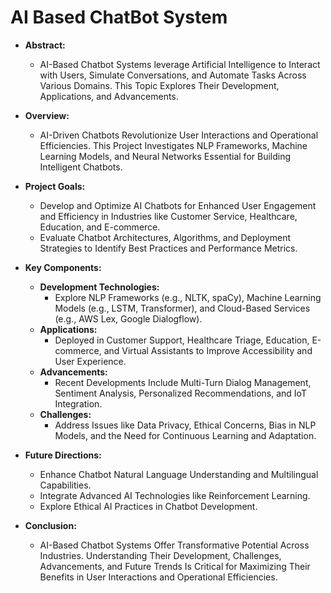 # AI Based ChatBot System

- **Abstract:**
  - AI-Based Chatbot Systems leverage Artificial Intelligence to Interact with Users, Simulate Conversations, and Automate Tasks Across Various Domains. This Topic Explores Their Development, Applications, and Advancements.

- **Overview:**
  - AI-Driven Chatbots Revolutionize User Interactions and Operational Efficiencies. This Project Investigates NLP Frameworks, Machine Learning Models, and Neural Networks Essential for Building Intelligent Chatbots.

- **Project Goals:**
  - Develop and Optimize AI Chatbots for Enhanced User Engagement and Efficiency in Industries like Customer Service, Healthcare, Education, and E-commerce.
  - Evaluate Chatbot Architectures, Algorithms, and Deployment Strategies to Identify Best Practices and Performance Metrics.

- **Key Components:**
  - **Development Technologies:**
    - Explore NLP Frameworks (e.g., NLTK, spaCy), Machine Learning Models (e.g., LSTM, Transformer), and Cloud-Based Services (e.g., AWS Lex, Google Dialogflow).
  - **Applications:**
    - Deployed in Customer Support, Healthcare Triage, Education, E-commerce, and Virtual Assistants to Improve Accessibility and User Experience.
  - **Advancements:**
    - Recent Developments Include Multi-Turn Dialog Management, Sentiment Analysis, Personalized Recommendations, and IoT Integration.
  - **Challenges:**
    - Address Issues like Data Privacy, Ethical Concerns, Bias in NLP Models, and the Need for Continuous Learning and Adaptation.

- **Future Directions:**
  - Enhance Chatbot Natural Language Understanding and Multilingual Capabilities.
  - Integrate Advanced AI Technologies like Reinforcement Learning.
  - Explore Ethical AI Practices in Chatbot Development.

- **Conclusion:**
  - AI-Based Chatbot Systems Offer Transformative Potential Across Industries. Understanding Their Development, Challenges, Advancements, and Future Trends Is Critical for Maximizing Their Benefits in User Interactions and Operational Efficiencies.
